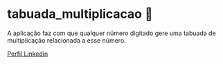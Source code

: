 # tabuada_multiplicacao 🚀

A aplicação faz com que qualquer número digitado gere uma tabuada de multiplicação relacionada a esse número.

[Perfil Linkedin](https://www.linkedin.com/in/alex-sandro-portela-360814100/)
 

